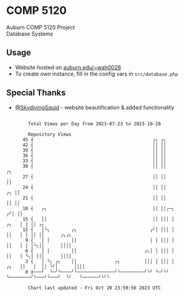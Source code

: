 # COMP 5120
Auburn COMP 5120 Project  
Database Systems

## Usage
- Website hosted on [auburn.edu/~wah0028](https://webhome.auburn.edu/~wah0028/)
- To create own instance, fill in the config vars in `src/database.php`

## Special Thanks
- [@SkydivingSquid](https://github.com/SkydivingSquid) - website beautification & added functionality

```

        Total Views per Day from 2023-07-23 to 2023-10-20

        Repository Views
      45 ┼                                            ╭╮ ╭╮
      42 ┤                                            ││ ││
      39 ┤                                            ││ ││
      36 ┤                                            ││ ││
      33 ┤                                            ││ ││
      30 ┤                                            ││ ││                         ╭╮
      27 ┤                                            ││ ││                         ││
      24 ┤                                            ││ ││                      ╭╮ ││
      21 ┤                                            ││ ││                      ││ ││
      18 ┤   ╭╮                                       ││ ││╭─╮                  ╭╯│ ││
      15 ┤   ││                                       ││ │││ │             ╭╮   │ │ ││ ╭╮
      12 ┤   │╰╮        ╭╮                           ╭╯│ │││ │             ││   │ │ ││ ││      ╭╮╭╮
       9 ┤   │ │        ││                           │ │ │││ │             ││   │ │ │╰╮││      ││││
       6 ┤   │ │        ││                         ╭╮│ │ │││ │             ││   │ ╰╮│ │││      ││││
       3 ┤   │ ╰╮ ╭╮    ││              ╭╮         │││ │ │││ │        ╭╮   ││   │  ││ ╰╯│      ││││
       0 ┼───╯  ╰─╯╰────╯╰──────────────╯╰─────────╯╰╯ ╰─╯╰╯ ╰────────╯╰───╯╰───╯  ╰╯   ╰──────╯╰╯╰

        Chart last updated - Fri Oct 20 23:59:56 2023 UTC
        
```

